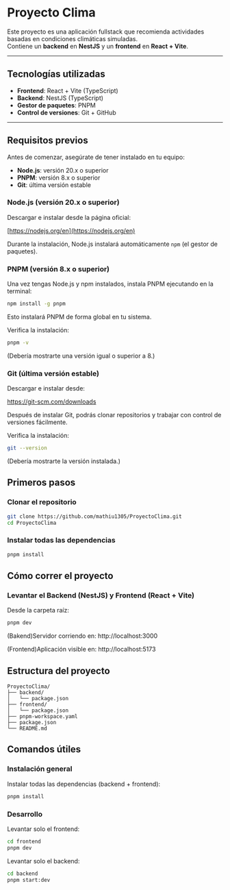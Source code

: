 # Proyecto Clima

Este proyecto es una aplicación fullstack que recomienda actividades basadas en condiciones climáticas simuladas.  
Contiene un **backend** en **NestJS** y un **frontend** en **React + Vite**.

---

## Tecnologías utilizadas

- **Frontend**: React + Vite (TypeScript)
- **Backend**: NestJS (TypeScript)
- **Gestor de paquetes**: PNPM
- **Control de versiones**: Git + GitHub

---

## Requisitos previos

Antes de comenzar, asegúrate de tener instalado en tu equipo:

- **Node.js**: versión 20.x o superior
- **PNPM**: versión 8.x o superior
- **Git**: última versión estable

### Node.js (versión 20.x o superior)
Descargar e instalar desde la página oficial:

[https://nodejs.org/en](https://nodejs.org/en)

Durante la instalación, Node.js instalará automáticamente `npm` (el gestor de paquetes).

### PNPM (versión 8.x o superior)
Una vez tengas Node.js y npm instalados, instala PNPM ejecutando en la terminal:
```bash
npm install -g pnpm
```
Esto instalará PNPM de forma global en tu sistema.

Verifica la instalación:
```bash
pnpm -v
```
(Debería mostrarte una versión igual o superior a 8.)

### Git (última versión estable)
Descargar e instalar desde:

https://git-scm.com/downloads

Después de instalar Git, podrás clonar repositorios y trabajar con control de versiones fácilmente.

Verifica la instalación:
```bash
git --version
```
(Debería mostrarte la versión instalada.)

## Primeros pasos

### Clonar el repositorio

```bash
git clone https://github.com/mathiu1305/ProyectoClima.git
cd ProyectoClima
```
### Instalar todas las dependencias
```bash
pnpm install
```

## Cómo correr el proyecto

### Levantar el Backend (NestJS) y Frontend (React + Vite)
Desde la carpeta raíz:
```bash
pnpm dev
```
(Bakend)Servidor corriendo en:
http://localhost:3000

(Frontend)Aplicación visible en:
http://localhost:5173


## Estructura del proyecto

```
ProyectoClima/
├── backend/
│   └── package.json
├── frontend/
│   └── package.json
├── pnpm-workspace.yaml
├── package.json
└── README.md
```

## Comandos útiles

### Instalación general

Instalar todas las dependencias (backend + frontend):

```bash
pnpm install
```
### Desarrollo
Levantar solo el frontend:

```bash
cd frontend
pnpm dev
```

Levantar solo el backend:

```bash
cd backend
pnpm start:dev
```
